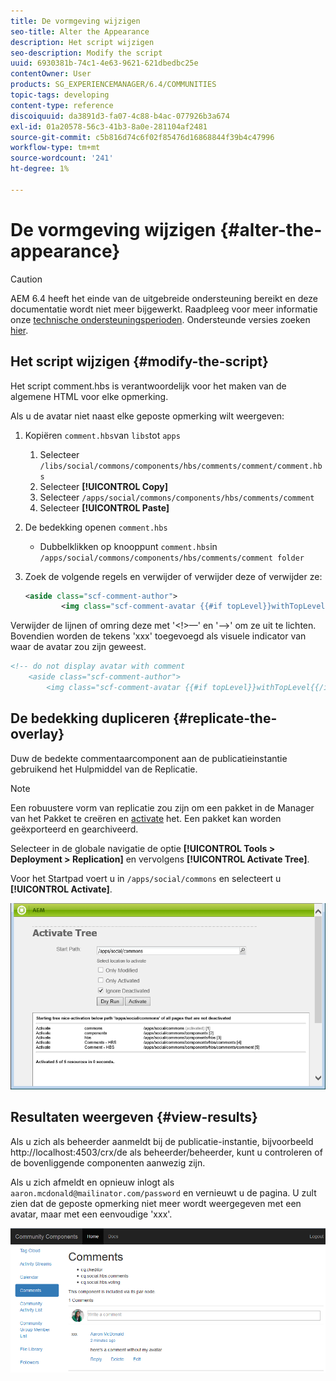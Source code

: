 ```yaml
---
title: De vormgeving wijzigen
seo-title: Alter the Appearance
description: Het script wijzigen
seo-description: Modify the script
uuid: 6930381b-74c1-4e63-9621-621dbedbc25e
contentOwner: User
products: SG_EXPERIENCEMANAGER/6.4/COMMUNITIES
topic-tags: developing
content-type: reference
discoiquuid: da3891d3-fa07-4c88-b4ac-077926b3a674
exl-id: 01a20578-56c3-41b3-8a0e-281104af2481
source-git-commit: c5b816d74c6f02f85476d16868844f39b4c47996
workflow-type: tm+mt
source-wordcount: '241'
ht-degree: 1%

---
```


# De vormgeving wijzigen {#alter-the-appearance}

>[!CAUTION]
>
>AEM 6.4 heeft het einde van de uitgebreide ondersteuning bereikt en deze documentatie wordt niet meer bijgewerkt. Raadpleeg voor meer informatie onze [technische ondersteuningsperioden](https://helpx.adobe.com/support/programs/eol-matrix.html). Ondersteunde versies zoeken [hier](https://experienceleague.adobe.com/docs/).

## Het script wijzigen {#modify-the-script}

Het script comment.hbs is verantwoordelijk voor het maken van de algemene HTML voor elke opmerking.

Als u de avatar niet naast elke geposte opmerking wilt weergeven:

1. Kopiëren `comment.hbs`van `libs`tot `apps`
   1. Selecteer `/libs/social/commons/components/hbs/comments/comment/comment.hbs`
   1. Selecteer **[!UICONTROL Copy]**
   1. Selecteer `/apps/social/commons/components/hbs/comments/comment`
   1. Selecteer **[!UICONTROL Paste]**
1. De bedekking openen `comment.hbs`
   * Dubbelklikken op knooppunt  `comment.hbs`in `/apps/social/commons/components/hbs/comments/comment folder`
1. Zoek de volgende regels en verwijder of verwijder deze of verwijder ze:

   ```xml
   <aside class="scf-comment-author">
           <img class="scf-comment-avatar {{#if topLevel}}withTopLevel{{/if}}" src="{{author.avatarUrl}}"></img>
   ```

Verwijder de lijnen of omring deze met &#39;&lt;!>—&#39; en &#39;—>&#39; om ze uit te lichten. Bovendien worden de tekens &#39;xxx&#39; toegevoegd als visuele indicator van waar de avatar zou zijn geweest.

```xml
<!-- do not display avatar with comment
    <aside class="scf-comment-author">
        <img class="scf-comment-avatar {{#if topLevel}}withTopLevel{{/if}}" src="{{author.avatarUrl}}"></img>
```

## De bedekking dupliceren {#replicate-the-overlay}

Duw de bedekte commentaarcomponent aan de publicatieinstantie gebruikend het Hulpmiddel van de Replicatie.

>[!NOTE]
>
>Een robuustere vorm van replicatie zou zijn om een pakket in de Manager van het Pakket te creëren en [activate](../../help/sites-administering/package-manager.md#replicating-packages) het. Een pakket kan worden geëxporteerd en gearchiveerd.

Selecteer in de globale navigatie de optie **[!UICONTROL Tools > Deployment > Replication]** en vervolgens **[!UICONTROL Activate Tree]**.

Voor het Startpad voert u in `/apps/social/commons` en selecteert u **[!UICONTROL Activate]**.

![chlimage_1-42](assets/chlimage_1-42.png)

## Resultaten weergeven {#view-results}

Als u zich als beheerder aanmeldt bij de publicatie-instantie, bijvoorbeeld http://localhost:4503/crx/de als beheerder/beheerder, kunt u controleren of de bovenliggende componenten aanwezig zijn.

Als u zich afmeldt en opnieuw inlogt als `aaron.mcdonald@mailinator.com/password` en vernieuwt u de pagina. U zult zien dat de geposte opmerking niet meer wordt weergegeven met een avatar, maar met een eenvoudige &#39;xxx&#39;.

![chlimage_1-43](assets/chlimage_1-43.png)
